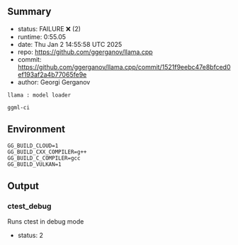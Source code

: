 ## Summary

- status:  FAILURE ❌ (2)
- runtime: 0:55.05
- date:    Thu Jan  2 14:55:58 UTC 2025
- repo:    https://github.com/ggerganov/llama.cpp
- commit:  https://github.com/ggerganov/llama.cpp/commit/1521f9eebc47e8bfced0ef193af2a4b77065fe9e
- author:  Georgi Gerganov
```
llama : model loader

ggml-ci
```

## Environment

```
GG_BUILD_CLOUD=1
GG_BUILD_CXX_COMPILER=g++
GG_BUILD_C_COMPILER=gcc
GG_BUILD_VULKAN=1
```

## Output

### ctest_debug

Runs ctest in debug mode
- status: 2
```

```

